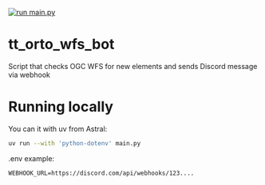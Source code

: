 [![run main.py](https://github.com/ttomasz/tt_orto_wfs_bot/actions/workflows/actions.yaml/badge.svg?branch=main)](https://github.com/ttomasz/tt_orto_wfs_bot/actions/workflows/actions.yaml)

# tt_orto_wfs_bot
Script that checks OGC WFS for new elements and sends Discord message via webhook

# Running locally
You can it with uv from Astral:
```sh
uv run --with 'python-dotenv' main.py
```

.env example:
```
WEBHOOK_URL=https://discord.com/api/webhooks/123....
```
